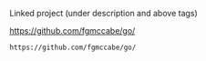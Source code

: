 
Linked project (under description and above tags)

https://github.com/fgmccabe/go/

```
https://github.com/fgmccabe/go/
```
